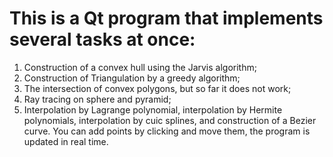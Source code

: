 # This is a Qt program that implements several tasks at once:
1) Construction of a convex hull using the Jarvis algorithm;
2) Construction of Triangulation by a greedy algorithm;
3) The intersection of convex polygons, but so far it does not work;
4) Ray tracing on sphere and pyramid;
5) Interpolation by Lagrange polynomial, interpolation by Hermite polynomials, interpolation by cuic splines, and construction of a Bezier curve.
You can add points by clicking and move them, the program is updated in real time.
